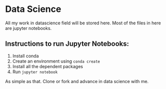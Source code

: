 # Data Science

All my work in datascience field will be stored here.
Most of the files in here are jupyter notebooks.

## Instructions to run Jupyter Notebooks:

1. Install conda
2. Create an environment using `conda create`
3. Install all the dependent packages
4. Run `jupyter notebook`

As simple as that. Clone or fork and advance in data science with me.
